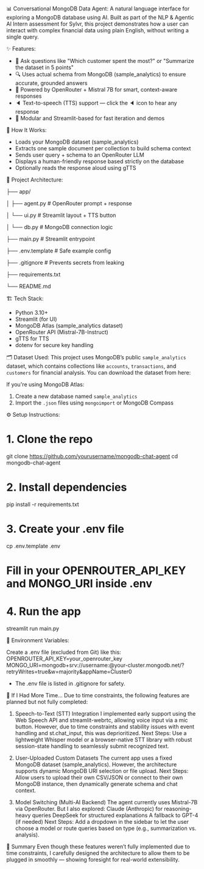 📊 Conversational MongoDB Data Agent:
A natural language interface for exploring a MongoDB database using AI. Built as part of the NLP & Agentic AI Intern assessment for Sylvr, this project demonstrates how a user can interact with complex financial data using plain English, without writing a single query.


✨ Features:
- 💬 Ask questions like "Which customer spent the most?" or "Summarize the dataset in 5 points"
- 🔍 Uses actual schema from MongoDB (sample_analytics) to ensure accurate, grounded answers
- 🧠 Powered by OpenRouter + Mistral 7B for smart, context-aware responses
- 🔈 Text-to-speech (TTS) support — click the 🔈 icon to hear any response
- 🧱 Modular and Streamlit-based for fast iteration and demos


🧠 How It Works:
- Loads your MongoDB dataset (sample_analytics)
- Extracts one sample document per collection to build schema context
- Sends user query + schema to an OpenRouter LLM
- Displays a human-friendly response based strictly on the database
- Optionally reads the response aloud using gTTS


📁 Project Architecture:

├── app/

│ ├── agent.py # OpenRouter prompt + response

│ └── ui.py # Streamlit layout + TTS button

│ └── db.py # MongoDB connection logic

├── main.py # Streamlit entrypoint

├── .env.template # Safe example config

├── .gitignore # Prevents secrets from leaking

├── requirements.txt

└── README.md


🏗️ Tech Stack:
- Python 3.10+
- Streamlit (for UI)
- MongoDB Atlas (sample_analytics dataset)
- OpenRouter API (Mistral-7B-Instruct)
- gTTS for TTS
- dotenv for secure key handling


🗂️ Dataset Used:
This project uses MongoDB’s public `sample_analytics` dataset, which contains collections like `accounts`, `transactions`, and `customers` for financial analysis.
You can download the dataset from here: 

If you're using MongoDB Atlas:
1. Create a new database named `sample_analytics`
2. Import the `.json` files using `mongoimport` or MongoDB Compass


⚙️ Setup Instructions:

# 1. Clone the repo
git clone https://github.com/yourusername/mongodb-chat-agent
cd mongodb-chat-agent

# 2. Install dependencies
pip install -r requirements.txt

# 3. Create your .env file
cp .env.template .env
# Fill in your OPENROUTER_API_KEY and MONGO_URI inside .env

# 4. Run the app
streamlit run main.py


🔐 Environment Variables:

Create a .env file (excluded from Git) like this:
OPENROUTER_API_KEY=your_openrouter_key
MONGO_URI=mongodb+srv://username:<password>@your-cluster.mongodb.net/?retryWrites=true&w=majority&appName=Cluster0
* The .env file is listed in .gitignore for safety.





🚧 If I Had More Time...
Due to time constraints, the following features are planned but not fully completed:

1. Speech-to-Text (STT) Integration
I implemented early support using the Web Speech API and streamlit-webrtc, allowing voice input via a mic button. However, due to time constraints and stability issues with event handling and st.chat_input, this was deprioritized.
Next Steps: Use a lightweight Whisper model or a browser-native STT library with robust session-state handling to seamlessly submit recognized text.

2. User-Uploaded Custom Datasets
The current app uses a fixed MongoDB dataset (sample_analytics). However, the architecture supports dynamic MongoDB URI selection or file upload.
Next Steps: Allow users to upload their own CSV/JSON or connect to their own MongoDB instance, then dynamically generate schema and chat context.

3. Model Switching (Multi-AI Backend)
The agent currently uses Mistral-7B via OpenRouter. But I also explored:
Claude (Anthropic) for reasoning-heavy queries
DeepSeek for structured explanations
A fallback to GPT-4 (if needed)
Next Steps: Add a dropdown in the sidebar to let the user choose a model or route queries based on type (e.g., summarization vs. analysis).


🎯 Summary
Even though these features weren’t fully implemented due to time constraints, I carefully designed the architecture to allow them to be plugged in smoothly — showing foresight for real-world extensibility.
